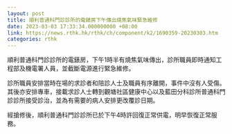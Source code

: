 ```yaml
---
layout: post
title: 順利普通科門診診所的電錶房下午傳出燒焦氣味緊急維修
date: 2023-03-03 17:33:34.000000000 +08:00
link: https://news.rthk.hk/rthk/ch/component/k2/1690359-20230303.htm
categories: rthk
---
```


順利普通科門診診所的電錶房，下午1時半有燒焦氣味傳出，診所職員即時通知工程部及機電署人員，並截斷電源進行緊急維修。

診所職員安排當時在場的求診者和陪診人士及職員有序離開，事件中沒有人受傷。其後亦安排專車，接載求診人士轉到觀塘社區健康中心以及藍田分科診所普通科門診診所接受診治，並為有需要的病人安排更改覆診日期。
 
經搶修後，順利普通科門診診所已於下午4時許回復正常供電，明早恢復正常服務。
